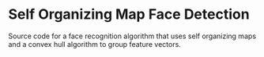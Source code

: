 # Self Organizing Map Face Detection #

Source code for a face recognition algorithm that uses self organizing maps and a convex hull algorithm to group feature vectors. 
